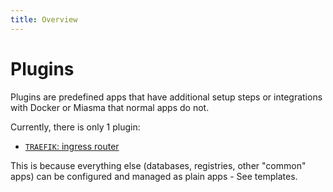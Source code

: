 ```yaml
---
title: Overview
---
```


# Plugins

Plugins are predefined apps that have additional setup steps or integrations with Docker or Miasma that normal apps do not.

Currently, there is only 1 plugin:

- [`TRAEFIK`: ingress router](./traefik.md)

This is because everything else (databases, registries, other "common" apps) can be configured and managed as plain apps - See templates.

